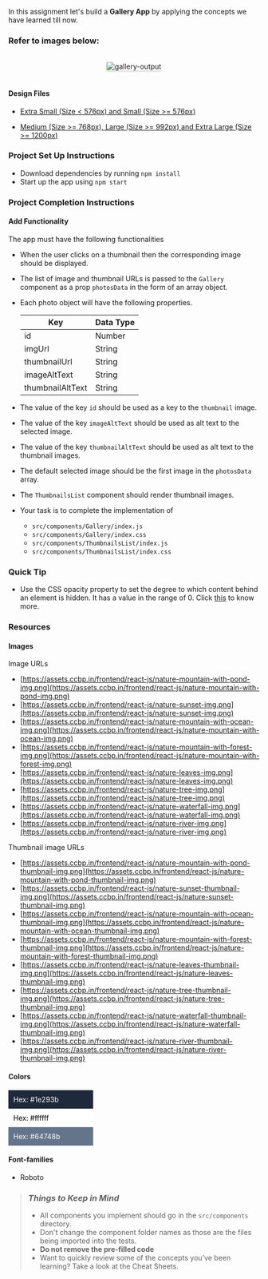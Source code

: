 In this assignment let's build a **Gallery App** by applying the concepts we have learned till now.

### Refer to images below:

<br/>
<div style="text-align: center;">

<img src="https://assets.ccbp.in/frontend/content/react-js/gallery-output.gif" alt="gallery-output" style="max-width:70%;box-shadow:0 2.8px 2.2px rgba(0, 0, 0, 0.12)">

</div>

<br/>

#### Design Files

- [Extra Small (Size < 576px) and Small (Size >= 576px)](https://assets.ccbp.in/frontend/content/react-js/gallery-sm-output.png)
  
- [Medium (Size >= 768px), Large (Size >= 992px) and Extra Large (Size >= 1200px)](https://assets.ccbp.in/frontend/content/react-js/gallery-lg-output.png)

### Project Set Up Instructions

- Download dependencies by running `npm install`
- Start up the app using `npm start`

### Project Completion Instructions

#### Add Functionality

The app must have the following functionalities

- When the user clicks on a thumbnail then the corresponding image should be displayed.

- The list of image and thumbnail URLs is passed to the `Gallery` component as a prop `photosData` in the form of an array object.

- Each photo object will have the following properties.

  | Key              | Data Type |
  | ---------------- | --------- |
  | id               | Number    |
  | imgUrl           | String    |
  | thumbnailUrl     | String    |
  | imageAltText     | String    |
  | thumbnailAltText | String    |

- The value of the key `id` should be used as a key to the `thumbnail` image.
- The value of the key `imageAltText` should be used as alt text to the selected image.
- The value of the key `thumbnailAltText` should be used as alt text to the thumbnail images.
- The default selected image should be the first image in the `photosData` array.
- The `ThumbnailsList` component should render thumbnail images.


- Your task is to complete the implementation of
  - `src/components/Gallery/index.js`
  - `src/components/Gallery/index.css`
  - `src/components/ThumbnailsList/index.js`
  - `src/components/ThumbnailsList/index.css`

### Quick Tip

  - Use the CSS opacity property to set the degree to which content behind an element is hidden. It has a value in the range of 0. Click <a href="https://www.w3schools.com/cssreF/css3_pr_opacity.asp#:~:text=The%20opacity%20property%20sets%20the,and%200%20is%20completely%20transparent." target="_blank">this</a> to know more.

### Resources

#### Images

Image URLs

  - [https://assets.ccbp.in/frontend/react-js/nature-mountain-with-pond-img.png](https://assets.ccbp.in/frontend/react-js/nature-mountain-with-pond-img.png)
  - [https://assets.ccbp.in/frontend/react-js/nature-sunset-img.png](https://assets.ccbp.in/frontend/react-js/nature-sunset-img.png)
  - [https://assets.ccbp.in/frontend/react-js/nature-mountain-with-ocean-img.png](https://assets.ccbp.in/frontend/react-js/nature-mountain-with-ocean-img.png)
  - [https://assets.ccbp.in/frontend/react-js/nature-mountain-with-forest-img.png](https://assets.ccbp.in/frontend/react-js/nature-mountain-with-forest-img.png)
  - [https://assets.ccbp.in/frontend/react-js/nature-leaves-img.png](https://assets.ccbp.in/frontend/react-js/nature-leaves-img.png)
  - [https://assets.ccbp.in/frontend/react-js/nature-tree-img.png](https://assets.ccbp.in/frontend/react-js/nature-tree-img.png)
  - [https://assets.ccbp.in/frontend/react-js/nature-waterfall-img.png](https://assets.ccbp.in/frontend/react-js/nature-waterfall-img.png)
  - [https://assets.ccbp.in/frontend/react-js/nature-river-img.png](https://assets.ccbp.in/frontend/react-js/nature-river-img.png)

Thumbnail image URLs

  - [https://assets.ccbp.in/frontend/react-js/nature-mountain-with-pond-thumbnail-img.png](https://assets.ccbp.in/frontend/react-js/nature-mountain-with-pond-thumbnail-img.png)
  - [https://assets.ccbp.in/frontend/react-js/nature-sunset-thumbnail-img.png](https://assets.ccbp.in/frontend/react-js/nature-sunset-thumbnail-img.png)
  - [https://assets.ccbp.in/frontend/react-js/nature-mountain-with-ocean-thumbnail-img.png](https://assets.ccbp.in/frontend/react-js/nature-mountain-with-ocean-thumbnail-img.png)
  - [https://assets.ccbp.in/frontend/react-js/nature-mountain-with-forest-thumbnail-img.png](https://assets.ccbp.in/frontend/react-js/nature-mountain-with-forest-thumbnail-img.png)
  - [https://assets.ccbp.in/frontend/react-js/nature-leaves-thumbnail-img.png](https://assets.ccbp.in/frontend/react-js/nature-leaves-thumbnail-img.png)
  - [https://assets.ccbp.in/frontend/react-js/nature-tree-thumbnail-img.png](https://assets.ccbp.in/frontend/react-js/nature-tree-thumbnail-img.png)
  - [https://assets.ccbp.in/frontend/react-js/nature-waterfall-thumbnail-img.png](https://assets.ccbp.in/frontend/react-js/nature-waterfall-thumbnail-img.png)
  - [https://assets.ccbp.in/frontend/react-js/nature-river-thumbnail-img.png](https://assets.ccbp.in/frontend/react-js/nature-river-thumbnail-img.png)

#### Colors

<div style="background-color: #1e293b; width: 150px; padding: 10px; color: white">Hex: #1e293b</div>
<div style="background-color: #ffffff; width: 150px; padding: 10px; color: black">Hex: #ffffff</div>
<div style="background-color: #64748b; width: 150px; padding: 10px; color: white">Hex: #64748b</div>


#### Font-families

- Roboto

> ### _Things to Keep in Mind_
>
> - All components you implement should go in the `src/components` directory.
> - Don't change the component folder names as those are the files being
>   imported into the tests.
> - **Do not remove the pre-filled code**
> - Want to quickly review some of the concepts you’ve been learning? Take a
>   look at the Cheat Sheets.

